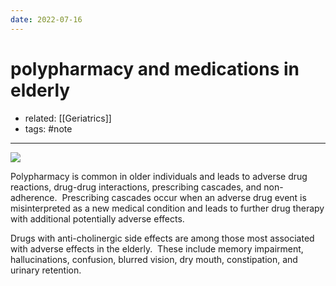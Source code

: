 ```yaml
---
date: 2022-07-16
---
```


# polypharmacy and medications in elderly

- related: [[Geriatrics]]
- tags: #note
---

![](https://photos.thisispiggy.com/file/wikiFiles/20220716091923.png)

Polypharmacy is common in older individuals and leads to adverse drug reactions, drug-drug interactions, prescribing cascades, and non-adherence.  Prescribing cascades occur when an adverse drug event is misinterpreted as a new medical condition and leads to further drug therapy with additional potentially adverse effects.

Drugs with anti-cholinergic side effects are among those most associated with adverse effects in the elderly.  These include memory impairment, hallucinations, confusion, blurred vision, dry mouth, constipation, and urinary retention.
